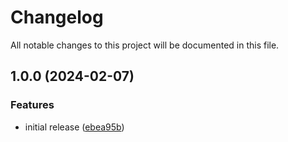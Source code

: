 # Changelog

All notable changes to this project will be documented in this file.

## 1.0.0 (2024-02-07)


### Features

* initial release ([ebea95b](https://github.com/finisterra-io/terraform-aws-lambda/commit/ebea95bfddcac7d156d5c5243d9dc23ea6900100))

